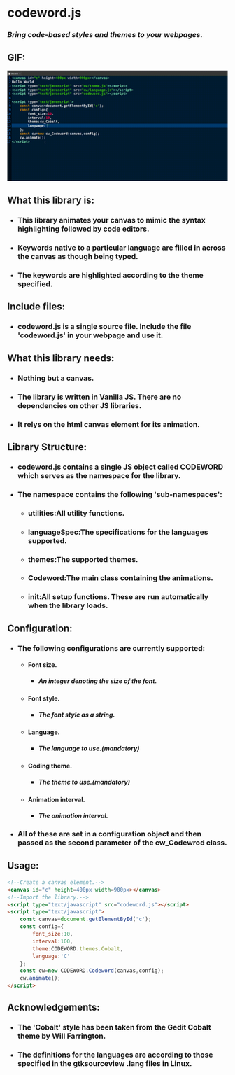 # codeword.js

### *Bring code-based styles and themes to your webpages.*

## GIF:

![Demo here](./demo.gif)

## What this library is:

- ### This library animates your canvas to mimic the syntax highlighting followed by code editors.
- ### Keywords native to a particular language are filled in across the canvas as though being typed.
- ### The keywords are highlighted according to the theme specified.

## Include files:

- ### codeword.js is a single source file. Include the file 'codeword.js' in your webpage and use it.

## What this library needs:

- ### Nothing but a canvas.
- ### The library is written in Vanilla JS. There are no dependencies on other JS libraries.
- ### It relys on the html canvas element for its animation.

## Library Structure:

- ### codeword.js contains a single JS object called CODEWORD which serves as the namespace for the library.
- ### The namespace contains the following 'sub-namespaces':
    - ### utilities:All utility functions.
    - ### languageSpec:The specifications for the languages supported.
    - ### themes:The supported themes.
    - ### Codeword:The main class containing the animations.
    - ### init:All setup functions. These are run automatically when the library loads.

## Configuration:

- ### The following configurations are currently supported:
    - #### Font size.
        - ##### An integer denoting the size of the font.
    - #### Font style.
        - ##### The font style as a string.
    - #### Language.
        - ##### The language to use.(mandatory)
    - #### Coding theme.
        - ##### The theme to use.(mandatory)
    - #### Animation interval.
        - ##### The animation interval.
- ### All of these are set in a configuration object and then passed as the second parameter of the cw_Codewrod class.

## Usage:

```html
<!--Create a canvas element.-->
<canvas id="c" height=400px width=900px></canvas>
<!--Import the library.-->
<script type="text/javascript" src="codeword.js"></script>
<script type="text/javascript">
	const canvas=document.getElementById('c');
	const config={
		font_size:10,
		interval:100,
		theme:CODEWORD.themes.Cobalt,
		language:'C'
	};
	const cw=new CODEWORD.Codeword(canvas,config);
	cw.animate();
</script>
```

## Acknowledgements:

- ### The 'Cobalt' style has been taken from the Gedit Cobalt theme by Will Farrington.
- ### The definitions for the languages are according to those specified in the gtksourceview .lang files in Linux.


